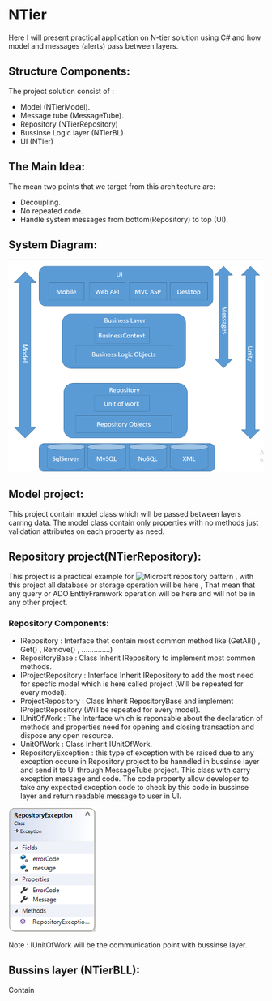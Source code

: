 # NTier
Here I will present practical application on N-tier solution using C# and how model and messages (alerts) pass between layers.
## Structure Components:
The project solution consist of :
 - Model (NTierModel).
 - Message tube (MessageTube).
 - Repository (NTierRepository)
 - Bussinse Logic layer (NTierBL)
 - UI (NTier)
 
## The Main Idea:
The mean two points that we target from this architecture are:
  - Decoupling.
  - No repeated code.
  - Handle system messages from bottom(Repository) to top (UI).
  
## System Diagram:
![Diagram](https://github.com/khaledfmohamed/NTier/blob/master/NTier.png?raw=true)

## Model project:
 This project contain model class which will be passed between layers carring data.
The model class contain only properties with no methods just validation attributes on each property as need.
## Repository project(NTierRepository):
 This project is a practical example for ![Microsft repository pattern](https://msdn.microsoft.com/en-us/library/ff649690.aspx) , with this project all database or storage operation will be here , That mean that any query or ADO EnttiyFramwork operation will be here and will not be in any other project.
 ### Repository Components:
  - IRepository : Interface thet contain most common method like (GetAll() , Get() , Remove() , ..............)
  - RepositoryBase : Class Inherit IRepository to implement most common methods.
  - IProjectRepository : Interface Inherit IRepository to add the most need for specfic model which is here called project (Will be                                repeated for every model).
  - ProjectRepository : Class Inherit RepositoryBase and implement IProjectRepository (Will be repeated for every model).
  - IUnitOfWork : The Interface which is reponsable about the declaration of methods and properties need for opening and closing                           transaction and dispose any open resource.  
  - UnitOfWork : Class Inherit IUnitOfWork.
  - RepositoryException : this type of exception with be raised due to any exception occure in Repository project to be hanndled in         bussinse layer and send it to UI through MessageTube project.
    This class with carry exception message and code.
    The code property allow developer to take any expected exception code to check by this code in bussinse layer and return readable       message to user in UI.
   
   
   ![Diagram](https://github.com/khaledfmohamed/NTier/blob/master/ReprositoryException.png?raw=true)

Note : IUnitOfWork will be the communication point with bussinse layer.
## Bussins layer (NTierBLL):
Contain 
 
 
 
 

